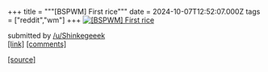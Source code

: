 +++
title = """[BSPWM] First rice"""
date = 2024-10-07T12:52:07.000Z
tags = ["reddit","wm"]
+++
[![[BSPWM] First rice](https://b.thumbs.redditmedia.com/Gs4aw0wNnhGUOEeDDBQl2tfVR3v6_2YighezXqTV4go.jpg "[BSPWM] First rice")](https://www.reddit.com/r/unixporn/comments/1fy6ux8/bspwm_first_rice/)

submitted by [/u/Shinkegeeek](https://www.reddit.com/user/Shinkegeeek)  
[\[link\]](https://www.reddit.com/gallery/1fy6ux8) [\[comments\]](https://www.reddit.com/r/unixporn/comments/1fy6ux8/bspwm_first_rice/)

[[source]](https://www.reddit.com/r/unixporn/comments/1fy6ux8/bspwm_first_rice/)
